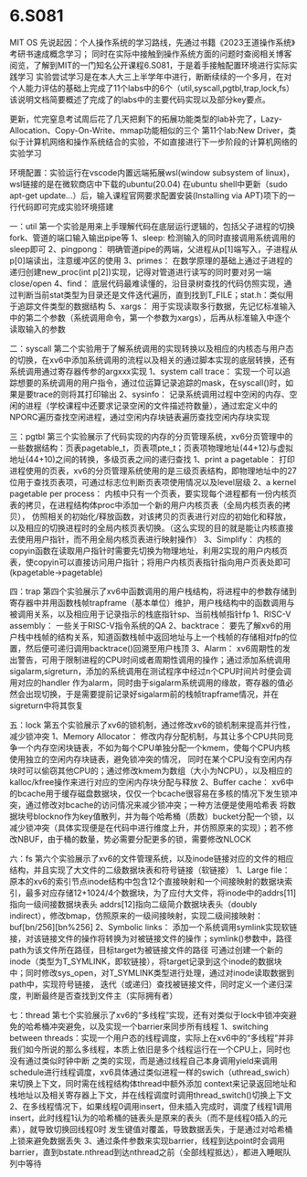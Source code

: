 # 6.S081
MIT OS
先说起因：个人操作系统的学习路线，先通过书籍《2023王道操作系统》考研书速成概念学习；
同时在实际中接触到操作系统方面的问题时查阅相关博客阅览，了解到MIT的一门知名公开课程6.S081，于是着手接触配置环境进行实际实践学习
实验尝试学习是在本人大三上半学年中进行，断断续续的一个多月，在对个人能力评估的基础上完成了11个labs中的6个（util,syscall,pgtbl,trap,lock,fs）
该说明文档简要概述了完成了的labs中的主要代码实现以及部分key要点。

更新，忙完窒息考试周后花了几天把剩下的拓展功能类型的lab补完了，Lazy-Allocation、Copy-On-Write、mmap功能相似的三个
第11个lab:New Driver，类似于计算机网络和操作系统结合的实验，不如直接进行下一步阶段的计算机网络的实验学习

环境配置：实验运行在vscode内置远端拓展wsl(window subsystem of linux)，wsl链接的是在微软商店中下载的ubuntu(20.04)
在ubuntu shell中更新（sudo apt-get update...）后，输入课程官网要求配置安装(Installing via APT)项下的一行代码即可完成实验环境搭建

一：util
第一个实验是用来上手理解代码在底层运行逻辑的，包括父子进程的切换fork、管道的端口输入输出pipe等
1、sleep: 检测输入的同时直接调用系统调用的sleep即可
2、pingpong： 明确管道pipe的两端，父进程从p[1]端写入，子进程从p[0]端读出，注意缓冲区的使用
3、primes： 在数学原理的基础上通过子进程的递归创建new_proc(int p[2])实现，记得对管道进行读写的同时要对另一端close/open
4、find： 底层代码最难读懂的，沿目录树查找的代码仿照实现，通过判断当前stat类型为目录还是文件迭代遍历，直到找到T_FILE；stat.h：类似用于追踪文件类型的数据结构
5、xargs： 用于实现读取多行数据，先记忆标准输入中的第二个参数（系统调用命令，第一个参数为xargs），后再从标准输入中逐个读取输入的参数

二：syscall
第二个实验用于了解系统调用的实现转换以及相应的内核态与用户态的切换，在xv6中添加系统调用的流程以及相关的通过脚本实现的底层转换，还有系统调用通过寄存器传参的argxxx实现
1、system call trace： 实现一个可以追踪想要的系统调用的用户指令，通过位运算记录追踪的mask，在syscall()时，如果是要trace的则将其打印输出
2、sysinfo： 记录系统调用过程中空闲的内存、空闲的进程（学校课程中还要求记录空闲的文件描述符数量），通过宏定义中的NPORC遍历查找空闲进程，通过空闲内存块链表遍历查找空闲内存块实现

三：pgtbl
第三个实验展示了代码实现的内存的分页管理系统，xv6分页管理中的一些数据结构：页表pagetable_t，页表项pte_t；页表项物理地址(44+12)与虚拟地址(44+10)之间的转换，多级页表之间的递归查找
1、print a pagetable： 打印进程使用的页表，xv6的分页管理系统使用的是三级页表结构，即物理地址中的27位用于查找页表项，可通过标志位判断页表项使用情况以及level层级
2、a kernel pagetable per process： 内核中只有一个页表，要实现每个进程都有一份内核页表的拷贝，在进程结构体proc中添加一个新的用户内核页表（全局内核页表的拷贝），
仿照相关的初始化/释放函数，对该拷贝的页表进行对应的初始化和释放，以及相应的切换进程时的全局内核页表切换。（这么实现的目的就是能让内核直接去使用用户指针，而不用全局内核页表进行映射操作）
3、Simplify： 内核的copyin函数在读取用户指针时需要先切换为物理地址，利用2实现的用户内核页表，使copyin可以直接访问用户指针；将用户内核页表指针指向用户页表处即可(kpagetable->pagetable)

四：trap
第四个实验展示了xv6中函数调用的用户栈结构，将进程中的参数存储到寄存器中并用函数栈帧trapframe（基本单位）维护，用户栈结构中的函数调用与被调用关系，以及相应用于记录指示的栈底指针sp、当前栈帧指针fp
1、RISC-V assembly： 一些关于RISC-V指令系统的QA
2、backtrace： 要先了解xv6的用户栈中栈帧的结构关系，知道函数栈帧中返回地址与上一个栈帧的存储相对fp的位置，然后便可递归调用backtrace()回溯至用户栈顶
3、Alarm： xv6周期性的发出警告，可用于限制进程的CPU时间或者周期性调用的操作；通过添加系统调用sigalarm,sigreturn，添加的系统调用在测试程序中经过n个CPU时间片时便会调用对应的handler
作为alarm，同时由于sigalarm系统调用的缘故，寄存器的值必然会出现切换，于是需要提前记录好sigalarm前的栈帧trapframe情况，并在sigreturn中将其恢复

五：lock
第五个实验展示了xv6的锁机制，通过修改xv6的锁机制来提高并行性，减少锁冲突
1、Memory Allocator： 修改内存分配机制，与其让多个CPU共同竞争一个内存空闲块链表，不如为每个CPU单独分配一个kmem，使每个CPU内核使用独立的空闲内存块链表，避免锁冲突的情况，
同时在某个CPU没有空闲内存块时可以偷窃其他CPU的；通过修改kmem为数组（大小为NCPU），以及相应的kalloc/kfree操作来进行对应的空闲内存块分配与释放
2、Buffer cache： xv6中的bcache用于缓存磁盘数据块，仅仅一个bcache很容易在多核的情况下发生锁冲突，通过修改对bcache的访问情况来减少锁冲突；一种方法便是使用哈希表
将数据块号blockno作为key值散列，并为每个哈希桶（质数）bucket分配一个锁，以减少锁冲突（具体实现便是在代码中进行维度上升，并仿照原来的实现）；若不修改NBUF，由于桶的数量，势必需要分配更多的锁，需要修改NLOCK

六：fs
第六个实验展示了xv6的文件管理系统，以及inode链接对应的文件的相应结构，并且实现了大文件的二级数据块表和符号链接（软链接）
1、Large file： 原本的xv6的索引节点inode结构中包含12个直接映射和一个间接映射的数据块索引，最多对应存储12+1024/4个数据块，为了应付大文件，将inode中的addrs[11]指向一级间接数据块表头
addrs[12]指向二级简介数据块表头（doubly indirect），修改bmap，仿照原来的一级间接映射，实现二级间接映射：buf[bn/256][bn%256]
2、Symbolic links： 添加一个系统调用symlink实现软链接，对该链接文件的操作将转换为对被链接文件的操作；symlink()参数中，路径path为该文件所在路径，目标target为被链接文件的路径
可通过创建一个新的inode（类型为T_SYMLINK，即软链接），将target记录到这个inode的数据块中；同时修改sys_open，对T_SYMLINK类型进行处理，通过对inode读取数据到path中，实现符号链接，
迭代（或递归）查找被链接文件，同时定义一个递归深度，判断最终是否查找到文件主（实际拥有者）

七：thread
第七个实验展示了xv6的“多线程”实现，还有对类似于lock中锁冲突避免的哈希桶冲突避免，以及实现一个barrier来同步所有线程
1、switching between threads：实现一个用户态的线程调度，实际上在xv6中的“多线程”并非我们如今所说的那么多线程，本质上依旧是多个线程运行在一个CPU上，同时也没有通过类似时钟中断
之类的实现，而是通过线程自己本身调用yield来调用schedule进行线程调度，xv6具体通过类似进程一样的swich（uthread_swich）来切换上下文，同时需在线程结构体thread中额外添加
context来记录返回地址和栈地址以及相关寄存器上下文，并在线程调度时调用thread_switch()切换上下文
2、在多线程情况下，如果线程0调用insert，但未插入完成时，调度了线程1调用insert，此时线程1认为的哈希桶的链表头是原来的表头（而不是线程0插入的元素），就导致切换回线程0时
发生键值对覆盖，导致数据丢失，于是通过对哈希桶上锁来避免数据丢失
3、通过条件参数来实现barrier，线程到达point时会调用barrier，直到bstate.nthread到达nthread之前（全部线程抵达），都进入睡眠队列中等待

